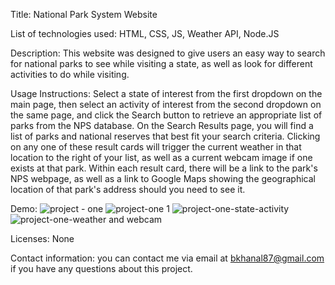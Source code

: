 Title: National Park System Website

List of technologies used: HTML, CSS, JS, Weather API, Node.JS

Description: This website was designed to give users an easy way to search for national parks to see while visiting a state, as well as look for different activities to do while visiting.

Usage Instructions: Select a state of interest from the first dropdown on the main page, then select an activity of interest from the second dropdown on the same page, and click the Search button to retrieve an appropriate list of parks from the NPS database. On the Search Results page, you will find a list of parks and national reserves that best fit your search criteria. Clicking on any one of these result cards will trigger the current weather in that location to the right of your list, as well as a current webcam image if one exists at that park. Within each result card, there will be a link to the park's NPS webpage, as well as a link to Google Maps showing the geographical location of that park's address should you need to see it.

Demo: ![project - one](https://user-images.githubusercontent.com/87610840/141856851-2aa1ecb0-b649-4144-b4a7-edee816ab367.JPG)
![project-one 1](https://user-images.githubusercontent.com/87610840/141856856-06240e2e-2a50-4abf-90ee-3d83b1b97e43.JPG)
![project-one-state-activity](https://user-images.githubusercontent.com/87610840/141856860-fba9a962-a801-425b-99e1-d3fad6d3cde8.JPG)
![project-one-weather and webcam](https://user-images.githubusercontent.com/87610840/141856861-8952340a-a51f-486c-8be5-b918423357f1.JPG)


Licenses: None

Contact information: you can contact me via email at bkhanal87@gmail.com if you have any questions about this project. 
